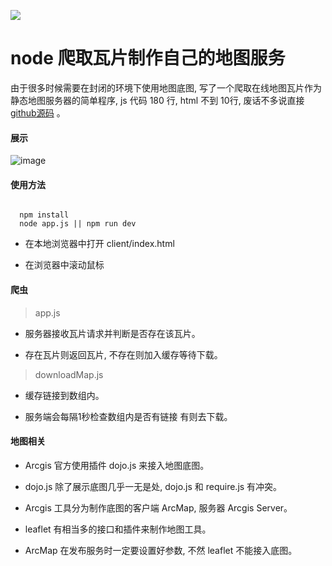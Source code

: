 
![](https://img.shields.io/badge/build-passing-green.svg)


# node 爬取瓦片制作自己的地图服务

由于很多时候需要在封闭的环境下使用地图底图, 写了一个爬取在线地图瓦片作为静态地图服务器的简单程序, js 代码 180 行, html 不到 10行, 废话不多说直接 [github源码](https://github.com/buildlove/grap-map-tiles) 。

#### 展示

![image](https://github.com/buildlove/grap-map-tiles/blob/master/images/image.png)

#### 使用方法

```

  npm install
  node app.js || npm run dev

```

* 在本地浏览器中打开 client/index.html

* 在浏览器中滚动鼠标

#### 爬虫

> app.js

* 服务器接收瓦片请求并判断是否存在该瓦片。

* 存在瓦片则返回瓦片, 不存在则加入缓存等待下载。

> downloadMap.js

* 缓存链接到数组内。

* 服务端会每隔1秒检查数组内是否有链接 有则去下载。

#### 地图相关

* Arcgis 官方使用插件 dojo.js 来接入地图底图。

* dojo.js 除了展示底图几乎一无是处, dojo.js 和 require.js 有冲突。

* Arcgis 工具分为制作底图的客户端 ArcMap, 服务器 Arcgis Server。

* leaflet 有相当多的接口和插件来制作地图工具。

* ArcMap 在发布服务时一定要设置好参数, 不然 leaflet 不能接入底图。


